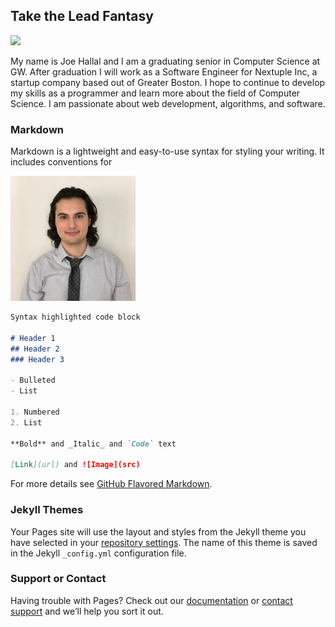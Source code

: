 ## Take the Lead Fantasy

![](https://media-exp1.licdn.com/dms/image/C4E03AQHZDBPfaEnOZQ/profile-displayphoto-shrink_200_200/0?e=1594252800&v=beta&t=-ERyMUQP6a6JX4arN3dHe0XB7GQib6brl1SGnlp28ik)

My name is Joe Hallal and I am a graduating senior in Computer Science at GW. After graduation I will work as a Software Engineer for Nextuple Inc, a startup company based out of Greater Boston. I hope to continue to develop my skills as a programmer and learn more about the field of Computer Science. I am passionate about web development, algorithms, and software. 

### Markdown

Markdown is a lightweight and easy-to-use syntax for styling your writing. It includes conventions for

![](https://github.com/joehallal/TeamPage/blob/master/joe_profile.jpg)
```markdown
Syntax highlighted code block

# Header 1
## Header 2
### Header 3

- Bulleted
- List

1. Numbered
2. List

**Bold** and _Italic_ and `Code` text

[Link](url) and ![Image](src)
```

For more details see [GitHub Flavored Markdown](https://guides.github.com/features/mastering-markdown/).

### Jekyll Themes

Your Pages site will use the layout and styles from the Jekyll theme you have selected in your [repository settings](https://github.com/joehallal/TeamPage/settings). The name of this theme is saved in the Jekyll `_config.yml` configuration file.

### Support or Contact

Having trouble with Pages? Check out our [documentation](https://help.github.com/categories/github-pages-basics/) or [contact support](https://github.com/contact) and we’ll help you sort it out.
